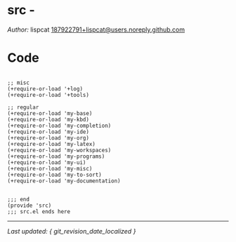 # src - 

*Author:* lispcat <187922791+lispcat@users.noreply.github.com><br>


# Code

```emacs-lisp

;; misc
(+require-or-load '+log)
(+require-or-load '+tools)

;; regular
(+require-or-load 'my-base)
(+require-or-load 'my-kbd)
(+require-or-load 'my-completion)
(+require-or-load 'my-ide)
(+require-or-load 'my-org)
(+require-or-load 'my-latex)
(+require-or-load 'my-workspaces)
(+require-or-load 'my-programs)
(+require-or-load 'my-ui)
(+require-or-load 'my-misc)
(+require-or-load 'my-to-sort)
(+require-or-load 'my-documentation)


;;; end
(provide 'src)
;;; src.el ends here
```



---

*Last updated: { git_revision_date_localized }*
